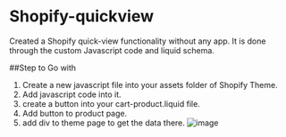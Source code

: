 # Shopify-quickview
Created a Shopify quick-view functionality without any app.  It is done through the custom Javascript code and liquid schema. 

##Step to Go with
1. Create a new javascript file into your assets folder of Shopify Theme.
2. Add javascript code into it.
3. create a button into your cart-product.liquid file.
4. Add button to product page.
5. add div to theme page to get the data there.
![image](https://github.com/chintanjain137/Shopify-quickview/assets/79692092/51a86b23-fca3-4d66-ac22-5bd0a185e575)
